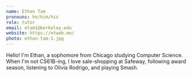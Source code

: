 ```yaml
---
name: Ethan Tam
pronouns: he/him/his
role: tutor
email: etam1@berkeley.edu
website: https://etweb.me/
photo: ethan-tam-1.jpg
---
```


Hello! I'm Ethan, a sophomore from Chicago studying Computer Science. When I'm not CS61B-ing, I love sale-shopping at Safeway, following award season, listening to Olivia Rodrigo, and playing Smash.